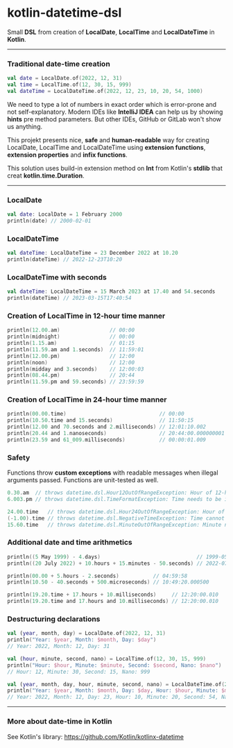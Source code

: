 # kotlin-datetime-dsl

Small **DSL** from creation of **LocalDate**, **LocalTime** and **LocalDateTime** in **Kotlin**.

---

### Traditional date-time creation

```kotlin
val date = LocalDate.of(2022, 12, 31)
val time = LocalTime.of(12, 30, 15, 999)
val dateTime = LocalDateTime.of(2022, 12, 23, 10, 20, 54, 1000)
```

We need to type a lot of numbers in exact order which is error-prone and
not self-explanatory. Modern IDEs like **IntelliJ IDEA** can help us by
showing **hints** pre method parameters. But other IDEs, GitHub or GitLab
won't show us anything.

This projekt presents nice, **safe** and **human-readable** way for creating LocalDate,
LocalTime and LocalDateTime using **extension functions**, **extension properties** and
**infix functions**.

This solution uses build-in extension method on **Int** from Kotlin's **stdlib**
that creat **kotlin.time.Duration**.

---

### LocalDate

```kotlin
val date: LocalDate = 1 February 2000
println(date) // 2000-02-01
```

### LocalDateTime

```kotlin
val dateTime: LocalDateTime = 23 December 2022 at 10.20
println(dateTime) // 2022-12-23T10:20
```

### LocalDateTime with seconds

```kotlin
val dateTime: LocalDateTime = 15 March 2023 at 17.40 and 54.seconds
println(dateTime) // 2023-03-15T17:40:54
```

### Creation of LocalTime in 12-hour time manner

```kotlin
println(12.00.am)                // 00:00
println(midnight)                // 00:00
println(1.15.am)                 // 01:15
println(11.59.am and 1.seconds)  // 11:59:01
println(12.00.pm)                // 12:00
println(noon)                    // 12:00
println(midday and 3.seconds)    // 12:00:03
println(08.44.pm)                // 20:44
println(11.59.pm and 59.seconds) // 23:59:59
```

### Creation of LocalTime in 24-hour time manner

```kotlin
println(00.00.time)                              // 00:00
println(10.50.time and 15.seconds)               // 11:50:15
println(12.00 and 70.seconds and 2.milliseconds) // 12:01:10.002
println(20.44 and 1.nanoseconds)                 // 20:44:00.000000001
println(23.59 and 61_009.milliseconds)           // 00:00:01.009
```

### Safety

Functions throw **custom exceptions** with readable messages when illegal
arguments passed. Functions are unit-tested as well.

```kotlin
0.30.am  // throws datetime.dsl.Hour12OutOfRangeException: Hour of 12-hour time needs to be between 1 and 12 (0).
6.003.pm // throws datetime.dsl.TimeFormatException: Time needs to be in format HH.mm (6.003).

24.00.time   // throws datetime.dsl.Hour24OutOfRangeException: Hour of 24-hour time needs to be between 0 and 23 (24).
(-1.00).time // throws datetime.dsl.NegativeTimeException: Time cannot be negative (-1.0).
15.60.time   // throws datetime.dsl.MinuteOutOfRangeException: Minute needs to be between 0 and 59 (60).
```

### Additional date and time arithmetics

```kotlin
println((5 May 1999) - 4.days)                               // 1999-05-01T00:00
println((20 July 2022) + 10.hours + 15.minutes - 50.seconds) // 2022-07-20T10:14:10

println(00.00 + 5.hours - 2.seconds)           // 04:59:58
println(10.50 - 40.seconds + 500.microseconds) // 10:49:20.000500

println(19.20.time + 17.hours + 10.milliseconds)     // 12:20:00.010
println(19.20.time and 17.hours and 10.milliseconds) // 12:20:00.010
```

### Destructuring declarations

```kotlin
val (year, month, day) = LocalDate.of(2022, 12, 31)
println("Year: $year, Month: $month, Day: $day")
// Year: 2022, Month: 12, Day: 31
```

```kotlin
val (hour, minute, second, nano) = LocalTime.of(12, 30, 15, 999)
println("Hour: $hour, Minute: $minute, Second: $second, Nano: $nano")
// Hour: 12, Minute: 30, Second: 15, Nano: 999
```

```kotlin
val (year, month, day, hour, minute, second, nano) = LocalDateTime.of(2022, 12, 23, 10, 20, 54, 1000)
println("Year: $year, Month: $month, Day: $day, Hour: $hour, Minute: $minute, Second: $second, Nano: $nano")
// Year: 2022, Month: 12, Day: 23, Hour: 10, Minute: 20, Second: 54, Nano: 1000
```

---

### More about date-time in Kotlin

See Kotlin's library: https://github.com/Kotlin/kotlinx-datetime
